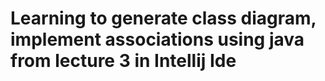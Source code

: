 # Learning to generate class diagram, implement associations using java  from lecture 3 in Intellij Ide
